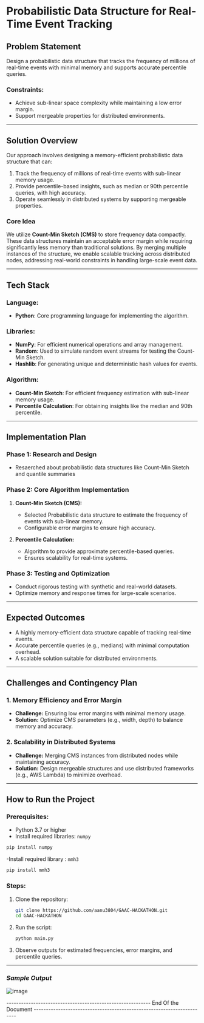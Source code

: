 # Probabilistic Data Structure for Real-Time Event Tracking

## Problem Statement
Design a probabilistic data structure that tracks the frequency of millions of real-time events with minimal memory and supports accurate percentile queries.

### Constraints:
- Achieve sub-linear space complexity while maintaining a low error margin.
- Support mergeable properties for distributed environments.

---

## Solution Overview
Our approach involves designing a memory-efficient probabilistic data structure that can:

1. Track the frequency of millions of real-time events with sub-linear memory usage.
2. Provide percentile-based insights, such as median or 90th percentile queries, with high accuracy.
3. Operate seamlessly in distributed systems by supporting mergeable properties.

### Core Idea
We utilize **Count-Min Sketch (CMS)** to store frequency data compactly. These data structures maintain an acceptable error margin while requiring significantly less memory than traditional solutions. By merging multiple instances of the structure, we enable scalable tracking across distributed nodes, addressing real-world constraints in handling large-scale event data.

---

## Tech Stack

### **Language:**
- **Python**: Core programming language for implementing the algorithm.

### **Libraries:**
- **NumPy**: For efficient numerical operations and array management.
- **Random**: Used to simulate random event streams for testing the Count-Min Sketch.
- **Hashlib**: For generating unique and deterministic hash values for events.

### **Algorithm:**
- **Count-Min Sketch**: For efficient frequency estimation with sub-linear memory usage.
- **Percentile Calculation**: For obtaining insights like the median and 90th percentile.

---

## Implementation Plan

### **Phase 1: Research and Design**
- Resaerched about probabilistic data structures like Count-Min Sketch and quantile summaries

### **Phase 2: Core Algorithm Implementation**
1. **Count-Min Sketch (CMS):**
   - Selected Probabilistic data structure to estimate the frequency of events with sub-linear memory.
   - Configurable error margins to ensure high accuracy.

2. **Percentile Calculation:**
   - Algorithm to provide approximate percentile-based queries.
   - Ensures scalability for real-time systems.

### **Phase 3: Testing and Optimization**
- Conduct rigorous testing with synthetic and real-world datasets.
- Optimize memory and response times for large-scale scenarios.

---

## Expected Outcomes
- A highly memory-efficient data structure capable of tracking real-time events.
- Accurate percentile queries (e.g., medians) with minimal computation overhead.
- A scalable solution suitable for distributed environments.


---

## Challenges and Contingency Plan

### **1. Memory Efficiency and Error Margin**
- **Challenge:** Ensuring low error margins with minimal memory usage.
- **Solution:** Optimize CMS parameters (e.g., width, depth) to balance memory and accuracy.

### **2. Scalability in Distributed Systems**
- **Challenge:** Merging CMS instances from distributed nodes while maintaining accuracy.
- **Solution:** Design mergeable structures and use distributed frameworks (e.g., AWS Lambda) to minimize overhead.
---

## How to Run the Project

### **Prerequisites:**
- Python 3.7 or higher
- Install required libraries: `numpy`

```bash
pip install numpy
```
-Install required library : `mmh3`
```bash
pip install mmh3
```

### **Steps:**
1. Clone the repository:
   ```bash
   git clone https://github.com/aanu3804/GAAC-HACKATHON.git
   cd GAAC-HACKATHON
   ```
2. Run the script:
   ```bash
   python main.py
   ```
3. Observe outputs for estimated frequencies, error margins, and percentile queries.

---
### *Sample Output*
![image](https://github.com/user-attachments/assets/6dce5838-a0c1-4dea-b868-bb18fa5ac2ec)

----------------------------------------------------------- End Of the Document -----------------------------------------------------------------------
